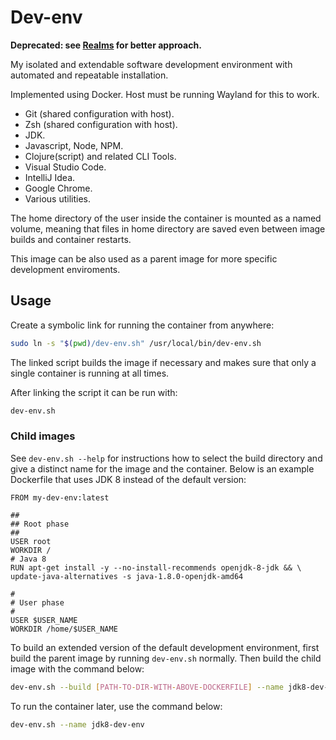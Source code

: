 # Dev-env

**Deprecated: see [Realms](https://github.com/MattiNieminen/realms)
for better approach.**

My isolated and extendable software development environment with automated and
repeatable installation.

Implemented using Docker. Host must be running Wayland for this to work.

* Git (shared configuration with host).
* Zsh (shared configuration with host).
* JDK.
* Javascript, Node, NPM.
* Clojure(script) and related CLI Tools.
* Visual Studio Code.
* IntelliJ Idea.
* Google Chrome.
* Various utilities.

The home directory of the user inside the container is mounted as a named
volume, meaning that files in home directory are saved even between image
builds and container restarts.

This image can be also used as a parent image for more specific development
enviroments.

## Usage

Create a symbolic link for running the container from anywhere:

```bash
sudo ln -s "$(pwd)/dev-env.sh" /usr/local/bin/dev-env.sh
```

The linked script builds the image if necessary and makes sure that only a
single container is running at all times.

After linking the script it can be run with:

```bash
dev-env.sh
```

### Child images

See ```dev-env.sh --help``` for instructions how to select the build directory
and give a distinct name for the image and the container. Below is an example
Dockerfile that uses JDK 8 instead of the default version:

```
FROM my-dev-env:latest

##
## Root phase
##
USER root
WORKDIR /
# Java 8
RUN apt-get install -y --no-install-recommends openjdk-8-jdk && \
update-java-alternatives -s java-1.8.0-openjdk-amd64

#
# User phase
#
USER $USER_NAME
WORKDIR /home/$USER_NAME
```

To build an extended version of the default development environment, first
build the parent image by running ```dev-env.sh``` normally. Then build the
child image with the command below:

```bash
dev-env.sh --build [PATH-TO-DIR-WITH-ABOVE-DOCKERFILE] --name jdk8-dev-env
```

To run the container later, use the command below:

```bash
dev-env.sh --name jdk8-dev-env
```
